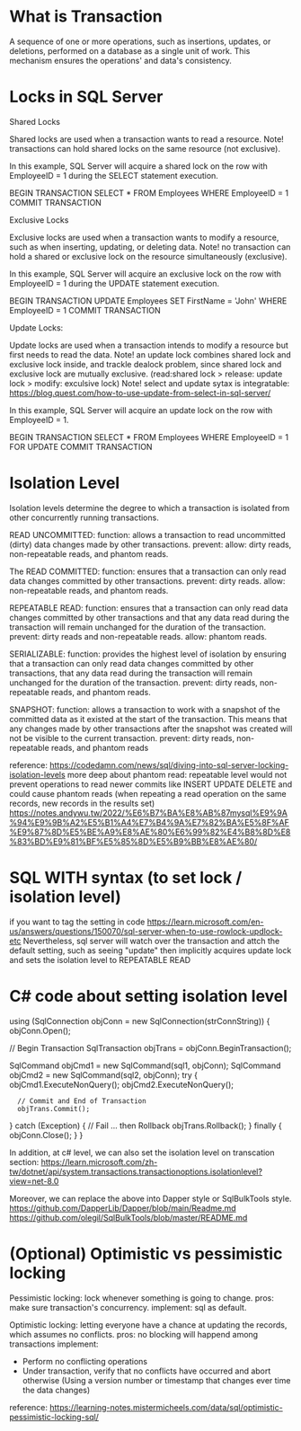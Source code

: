 # What is Transaction
A sequence of one or more operations, such as insertions, updates, or deletions, performed on a database as a single unit of work.
This mechanism ensures the operations' and data's consistency.

# Locks in SQL Server

Shared Locks

Shared locks are used when a transaction wants to read a resource.
Note! transactions can hold shared locks on the same resource (not exclusive).

In this example, SQL Server will acquire a shared lock on the row with EmployeeID = 1 during the SELECT statement execution.

BEGIN TRANSACTION
SELECT * FROM Employees WHERE EmployeeID = 1
COMMIT TRANSACTION

Exclusive Locks

Exclusive locks are used when a transaction wants to modify a resource, such as when inserting, updating, or deleting data.
Note! no transaction can hold a shared or exclusive lock on the resource simultaneously (exclusive).

In this example, SQL Server will acquire an exclusive lock on the row with EmployeeID = 1 during the UPDATE statement execution.

BEGIN TRANSACTION
UPDATE Employees SET FirstName = 'John' WHERE EmployeeID = 1
COMMIT TRANSACTION

Update Locks:

Update locks are used when a transaction intends to modify a resource but first needs to read the data.
Note! an update lock combines shared lock and exclusive lock inside, and trackle dealock problem, since shared lock and exclusive lock are mutually exclusive.
      (read:shared lock > release: update lock > modify: exculsive lock)
Note! select and update sytax is integratable:
https://blog.quest.com/how-to-use-update-from-select-in-sql-server/

In this example, SQL Server will acquire an update lock on the row with EmployeeID = 1.

BEGIN TRANSACTION
SELECT * FROM Employees WHERE EmployeeID = 1 FOR UPDATE
COMMIT TRANSACTION

# Isolation Level
Isolation levels determine the degree to which a transaction is isolated from other concurrently running transactions.

READ UNCOMMITTED:
function:
allows a transaction to read uncommitted (dirty) data changes made by other transactions.
prevent:
allow:
dirty reads, non-repeatable reads, and phantom reads.

The READ COMMITTED:
function:
ensures that a transaction can only read data changes committed by other transactions.
prevent:
dirty reads.
allow:
non-repeatable reads, and phantom reads.


REPEATABLE READ:
function:
ensures that a transaction can only read data changes committed by other transactions and that any data read during the transaction will remain unchanged for the duration of the transaction.
prevent:
dirty reads and non-repeatable reads.
allow:
phantom reads.

SERIALIZABLE:
function:
provides the highest level of isolation by ensuring that a transaction can only read data changes committed by other transactions, that any data read during the transaction will remain unchanged for the duration of the transaction.
prevent:
dirty reads, non-repeatable reads, and phantom reads.

SNAPSHOT:
function:
allows a transaction to work with a snapshot of the committed data as it existed at the start of the transaction. This means that any changes made by other transactions after the snapshot was created will not be visible to the current transaction. 
prevent:
dirty reads, non-repeatable reads, and phantom reads

reference:
https://codedamn.com/news/sql/diving-into-sql-server-locking-isolation-levels
more deep about phantom read:
repeatable level would not prevent operations to read newer commits like INSERT UPDATE DELETE
and could cause phantom reads (when repeating a read operation on the same records, new records in the results set)
https://notes.andywu.tw/2022/%E6%B7%BA%E8%AB%87mysql%E9%9A%94%E9%9B%A2%E5%B1%A4%E7%B4%9A%E7%82%BA%E5%8F%AF%E9%87%8D%E5%BE%A9%E8%AE%80%E6%99%82%E4%B8%8D%E8%83%BD%E9%81%BF%E5%85%8D%E5%B9%BB%E8%AE%80/

# SQL WITH syntax (to set lock / isolation level)
if you want to tag the setting in code
https://learn.microsoft.com/en-us/answers/questions/150070/sql-server-when-to-use-rowlock-updlock-etc
Nevertheless, sql server will watch over the transaction and attch the default setting, such as seeing "update" then implicitly acquires update lock and sets the isolation level to REPEATABLE READ

# C# code about setting isolation level

using (SqlConnection objConn = new SqlConnection(strConnString))
{
   objConn.Open();

   // Begin Transaction
   SqlTransaction objTrans = objConn.BeginTransaction();
   
   SqlCommand objCmd1 = new SqlCommand(sql1, objConn);
   SqlCommand objCmd2 = new SqlCommand(sql2, objConn);
   try
   {
      objCmd1.ExecuteNonQuery();
      objCmd2.ExecuteNonQuery();

      // Commit and End of Transaction
      objTrans.Commit();
   }
   catch (Exception)
   {
      // Fail ... then Rollback
      objTrans.Rollback();
   }
   finally
   {
      objConn.Close();
   }
}

In addition, at c# level, we can also set the isolation level on transcation section:
https://learn.microsoft.com/zh-tw/dotnet/api/system.transactions.transactionoptions.isolationlevel?view=net-8.0

Moreover, we can replace the above into Dapper style or SqlBulkTools style.
https://github.com/DapperLib/Dapper/blob/main/Readme.md
https://github.com/olegil/SqlBulkTools/blob/master/README.md



# (Optional) Optimistic vs pessimistic locking

Pessimistic locking:
lock whenever something is going to change.
pros: make sure transaction's concurrency.
implement: sql as default.

Optimistic locking:
letting everyone have a chance at updating the records, which assumes no conflicts. 
pros: no blocking will happend among transactions
implement: 
* Perform no conflicting operations
* Under transaction, verify that no conflicts have occurred and abort otherwise (Using a version number or timestamp that changes ever time the data changes)

reference:
https://learning-notes.mistermicheels.com/data/sql/optimistic-pessimistic-locking-sql/
